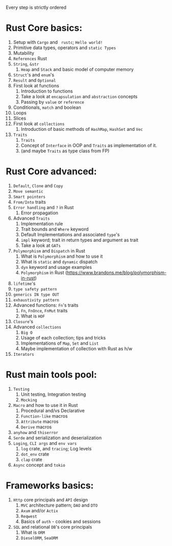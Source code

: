 Every step is strictly ordered 

# Rust Core basics:
1. Setup with `Cargo` and ` rustc`; `Hello world!` 
2. Primitive data types, operators and `static Types`
3. Mutability
4. `References` Rust
5. `String`, `&str`
   1. `Heap` and `Stack` and basic model of computer memory 
6. `Struct`'s and `enum`'s
7. `Result` and `Optional`
8. First look at functions
    1. Introduction to functions
    2. Take a look at `encapsulation` and `abstraction` concepts
    3. Passing by `value` or `reference`
9. Conditionals, `match` and boolean
10. Loops
11. Slices
12. First look at `collections`
    1. Introduction of basic methods of `HashMap`, `HashSet` and `Vec`
13. `Traits`
    1. `Traits`
    2. Concept of `Interface` in OOP and `Traits` as implementation of it.  
    3. (and maybe `Traits` as type class from FP)


# Rust Core advanced:
1. `Default`, `Clone` and `Copy`
2. `Move semantic` 
3. `Smart pointers` 
4. `From/Into` traits 
5. `Error handling` and `?` in Rust
    1. Error propagation 
6. Advanced `Traits`
    1. Implementation rule 
    2. Trait bounds and `Where` keyword 
    3. Default Implementations and associated `type`'s 
    4. `impl` keyword; trait in return types and argument as trait
    5. Take a look at `GATs`
7. `Polymorphism` and `Dispatch` in Rust
    1. What is `Polymorphism` and how to use it
    2. What is `static` and `dynamic` dispatch
    3. `dyn` keyword and usage examples
    4. `Polymorphism` in Rust (https://www.brandons.me/blog/polymorphism-in-rust)
8. `lifetime`'s
9. `type safety pattern`
10. `generics IN type OUT`
11. `exhaustivity pattern`
12. Advanced functions: `Fn`'s traits
    1. `Fn`, `FnOnce`, `FnMut` traits
    2. What is `HOF`
13. `Closure`'s
14. Advanced `collections`
    1. `Big O`
    2. Usage of each collection; tips and tricks 
    3. Implementations of `Map`, `Set` and `List`
    4. Maybe implementation of collection with Rust as h/w
15. `Iterators`

# Rust main tools pool:
1. `Testing`
   1. Unit testing, Integration testing
   2. `Mocking` 
2. `Macro` and how to use it in Rust
   1. Procedural and/vs Declarative
   2. `Function-like` macros
   3. `Attribute` macros
   4. `Derive` macros
3. `anyhow` and `thiserror`
4. `Serde` and serialization and deserialization
5. `Loging`, `CLI args` and `env vars` 
    1. `log` crate, and `tracing`; Log levels
    2. `dot_env` crate
    3. `clap` crate  
6. `Async` concept and `tokio`


# Frameworks basics:
1. `Http` core principals and `API` design
   1. `MVC` architecture pattern; `DAO` and `DTO`
   2. `Axum` and/or `Actix`
   3. `Reqwest`
   4. Basics of `auth` - cookies and sessions
2. `SQL` and relational `DB`'s core principals
   1. What is `ORM`
   2. `DieselORM`, `SeaORM`
    